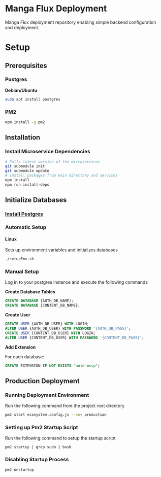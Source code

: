 # Manga Flux Deployment

Manga Flux deployment repository enabling simple backend configuration and deployment.

# Setup

## Prerequisites

### Postgres

**Debian/Ubuntu**

```sh
sudo apt install postgres
```

### PM2

```sh
npm install -g pm2
```

## Installation

### Install Microservice Dependencies

```sh
# Pulls latest version of the microservices
git submodule init
git submodule update
# install packages from main directory and services
npm install
npm run install-deps
```

## **Initialize Databases**

### [Install Postgres](https://www.w3schools.com/postgresql/postgresql_install.php)

### Automatic Setup

#### **Linux**

Sets up environment variables and initializes databases

```sh
./setupEnv.sh
```

### Manual Setup

Log in to your postgres instance and execute the following commands

**Create Database Tables**

```sql
CREATE DATABASE {AUTH_DB_NAME};
CREATE DATABASE {CONTENT_DB_NAME};
```

**Create User**

```sql
CREATE USER {AUTH_DB_USER} WITH LOGIN;
ALTER USER {AUTH_DB_USER} WITH PASSWORD '{AUTH_DB_PASS}';
CREATE USER {CONTENT_DB_USER} WITH LOGIN;
ALTER USER {CONTENT_DB_USER} WITH PASSWORD '{CONTENT_DB_PASS}';
```

**Add Extension**

For each database:

```sql
CREATE EXTENSION IF NOT EXISTS "uuid-ossp";
```


## Production Deployment

### Running Deployment Environment
Run the following command from the project root directory
```sh
pm2 start ecosystem.config.js --env production
```

### Setting up Pm2 Startup Script
Run the following command to setup the startup script
```
pm2 startup | grep sudo | bash
```

### Disabling Startup Process
```
pm2 unstartup
```